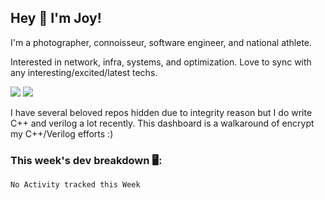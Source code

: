 ## Hey 👋 I'm Joy! 
I'm a photographer, connoisseur, software engineer, and national athlete. 

Interested in network, infra, systems, and optimization. Love to sync with any interesting/excited/latest techs. 

<img src ="https://github-readme-stats.vercel.app/api?username=joyhuan&show_icons=true&count_private=true&theme=dracula" />

<img src="https://github-readme-stats.vercel.app/api/top-langs/?username=joyhuan&theme=dracula" />

I have several beloved repos hidden due to integrity reason but I do write C++ and verilog a lot recently. This dashboard is a walkaround of encrypt my C++/Verilog efforts :)

### This week's dev breakdown 🖥:
<!--START_SECTION:waka-->
```text
No Activity tracked this Week
```
<!--END_SECTION:waka-->

